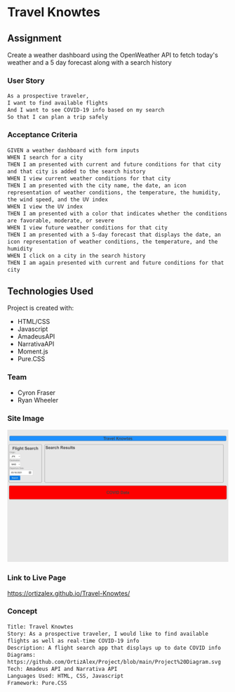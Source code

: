# Travel Knowtes

## Assignment
Create a weather dashboard using the OpenWeather API to fetch today's weather and a 5 day forecast along with a search history

### User Story

```
As a prospective traveler,
I want to find available flights
And I want to see COVID-19 info based on my search
So that I can plan a trip safely
```

### Acceptance Criteria

```
GIVEN a weather dashboard with form inputs
WHEN I search for a city
THEN I am presented with current and future conditions for that city and that city is added to the search history
WHEN I view current weather conditions for that city
THEN I am presented with the city name, the date, an icon representation of weather conditions, the temperature, the humidity, the wind speed, and the UV index
WHEN I view the UV index
THEN I am presented with a color that indicates whether the conditions are favorable, moderate, or severe
WHEN I view future weather conditions for that city
THEN I am presented with a 5-day forecast that displays the date, an icon representation of weather conditions, the temperature, and the humidity
WHEN I click on a city in the search history
THEN I am again presented with current and future conditions for that city
```

## Technologies Used
Project is created with:
* HTML/CSS
* Javascript
* AmadeusAPI
* NarrativaAPI
* Moment.js
* Pure.CSS

### Team
* Cyron Fraser
* Ryan Wheeler

### Site Image
![Travel Knowtes Screenshot](./Screenshot.jpeg)

### Link to Live Page
https://ortizalex.github.io/Travel-Knowtes/

### Concept

```
Title: Travel Knowtes
Story: As a prospective traveler, I would like to find available flights as well as real-time COVID-19 info
Description: A flight search app that displays up to date COVID info
Diagrams: https://github.com/OrtizAlex/Project/blob/main/Project%20Diagram.svg
Tech: Amadeus API and Narrativa API
Languages Used: HTML, CSS, Javascript
Framework: Pure.CSS
```